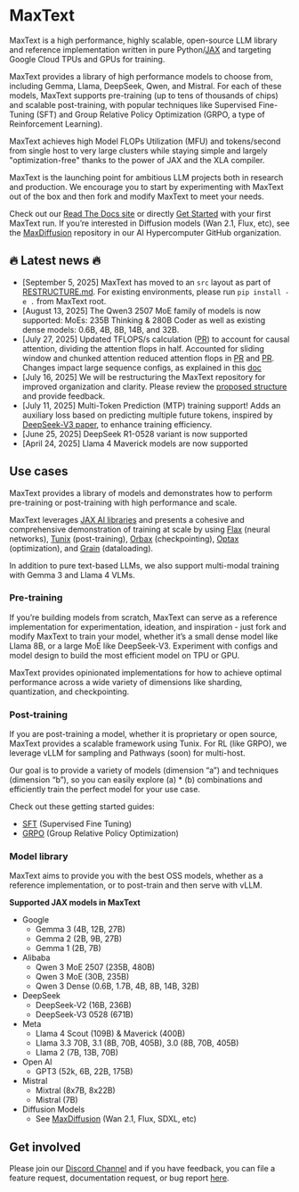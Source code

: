 <!--
 # Copyright 2023–2025 Google LLC
#
# Licensed under the Apache License, Version 2.0 (the "License");
# you may not use this file except in compliance with the License.
# You may obtain a copy of the License at
#
#    https://www.apache.org/licenses/LICENSE-2.0
#
# Unless required by applicable law or agreed to in writing, software
# distributed under the License is distributed on an "AS IS" BASIS,
# WITHOUT WARRANTIES OR CONDITIONS OF ANY KIND, either express or implied.
# See the License for the specific language governing permissions and
# limitations under the License.
 -->

# MaxText

MaxText is a high performance, highly scalable, open-source LLM library and reference implementation written in pure Python/[JAX](https://docs.jax.dev/en/latest/jax-101.html) and targeting Google Cloud TPUs and GPUs for training. 

MaxText provides a library of high performance models to choose from, including Gemma, Llama, DeepSeek, Qwen, and Mistral. For each of these models, MaxText supports pre-training (up to tens of thousands of chips) and scalable post-training, with popular techniques like Supervised Fine-Tuning (SFT) and Group Relative Policy Optimization (GRPO, a type of Reinforcement Learning). 

MaxText achieves high Model FLOPs Utilization (MFU) and tokens/second from single host to very large clusters while staying simple and largely "optimization-free" thanks to the power of JAX and the XLA compiler.

MaxText is the launching point for ambitious LLM projects both in research and production. We encourage you to start by experimenting with MaxText out of the box and then fork and modify MaxText to meet your needs.

Check out our [Read The Docs site](https://maxtext.readthedocs.io/en/latest/) or directly [Get Started](https://maxtext.readthedocs.io/en/latest/tutorials/first_run.html) with your first MaxText run. If you’re interested in Diffusion models (Wan 2.1, Flux, etc), see the [MaxDiffusion](https://github.com/AI-Hypercomputer/maxdiffusion) repository in our AI Hypercomputer GitHub organization. 

## 🔥 Latest news 🔥

* \[September 5, 2025\] MaxText has moved to an `src` layout as part of [RESTRUCTURE.md](RESTRUCTURE.md). For existing environments, please run `pip install -e .` from MaxText root.
* \[August 13, 2025\] The Qwen3 2507 MoE family of models is now supported: MoEs: 235B Thinking & 280B Coder as well as existing dense models: 0.6B, 4B, 8B, 14B, and 32B.  
* \[July 27, 2025\] Updated TFLOPS/s calculation ([PR](https://github.com/AI-Hypercomputer/maxtext/pull/1988)) to account for causal attention, dividing the attention flops in half. Accounted for sliding window and chunked attention reduced attention flops in [PR](https://github.com/AI-Hypercomputer/maxtext/pull/2009) and [PR](https://github.com/AI-Hypercomputer/maxtext/pull/2030). Changes impact large sequence configs, as explained in this [doc](https://github.com/AI-Hypercomputer/maxtext/blob/main/docs/guides/performance_metrics.md)  
* \[July 16, 2025\] We will be restructuring the MaxText repository for improved organization and clarity. Please review the [proposed structure](https://github.com/AI-Hypercomputer/maxtext/blob/main/RESTRUCTURE.md) and provide feedback.  
* \[July 11, 2025\] Multi-Token Prediction (MTP) training support\! Adds an auxiliary loss based on predicting multiple future tokens, inspired by [DeepSeek-V3 paper](https://arxiv.org/html/2412.19437v1), to enhance training efficiency.  
* \[June 25, 2025\] DeepSeek R1-0528 variant is now supported  
* \[April 24, 2025\] Llama 4 Maverick models are now supported

## Use cases

MaxText provides a library of models and demonstrates how to perform pre-training or post-training with high performance and scale. 

MaxText leverages [JAX AI libraries](https://docs.jaxstack.ai/en/latest/getting_started.html) and presents a cohesive and comprehensive demonstration of training at scale by using [Flax](https://flax.readthedocs.io/en/latest/) (neural networks), [Tunix](https://github.com/google/tunix) (post-training), [Orbax](https://orbax.readthedocs.io/en/latest/) (checkpointing), [Optax](https://optax.readthedocs.io/en/latest/) (optimization), and [Grain](https://google-grain.readthedocs.io/en/latest/) (dataloading).

In addition to pure text-based LLMs, we also support multi-modal training with Gemma 3 and Llama 4 VLMs.

### Pre-training

If you’re building models from scratch, MaxText can serve as a reference implementation for experimentation, ideation, and inspiration \- just fork and modify MaxText to train your model, whether it’s a small dense model like Llama 8B, or a large MoE like DeepSeek-V3. Experiment with configs and model design to build the most efficient model on TPU or GPU. 

MaxText provides opinionated implementations for how to achieve optimal performance across a wide variety of dimensions like sharding, quantization, and checkpointing. 

### Post-training

If you are post-training a model, whether it is proprietary or open source, MaxText provides a scalable framework using Tunix. For RL (like GRPO), we leverage vLLM for sampling and Pathways (soon) for multi-host. 

Our goal is to provide a variety of models (dimension “a”) and techniques (dimension “b”), so you can easily explore (a) \* (b) combinations and efficiently train the perfect model for your use case.

Check out these getting started guides:

* [SFT](https://github.com/AI-Hypercomputer/maxtext/blob/main/end_to_end/tpu/llama3.1/8b/run_sft.sh) (Supervised Fine Tuning)  
* [GRPO](https://maxtext.readthedocs.io/en/latest/tutorials/grpo.html) (Group Relative Policy Optimization)

### Model library

MaxText aims to provide you with the best OSS models, whether as a reference implementation, or to post-train and then serve with vLLM. 

**Supported JAX models in MaxText**

* Google  
  * Gemma 3 (4B, 12B, 27B)  
  * Gemma 2 (2B, 9B, 27B)  
  * Gemma 1 (2B, 7B)  
* Alibaba  
  * Qwen 3 MoE 2507 (235B, 480B)  
  * Qwen 3 MoE (30B, 235B)  
  * Qwen 3 Dense (0.6B, 1.7B, 4B, 8B, 14B, 32B)  
* DeepSeek  
  * DeepSeek-V2 (16B, 236B)  
  * DeepSeek-V3 0528 (671B)  
* Meta  
  * Llama 4 Scout (109B) & Maverick (400B)  
  * Llama 3.3 70B, 3.1 (8B, 70B, 405B), 3.0 (8B, 70B, 405B)  
  * Llama 2 (7B, 13B, 70B)  
* Open AI  
  * GPT3 (52k, 6B, 22B, 175B)  
* Mistral  
  * Mixtral (8x7B, 8x22B)  
  * Mistral (7B)  
* Diffusion Models  
  * See [MaxDiffusion](https://github.com/AI-Hypercomputer/maxdiffusion) (Wan 2.1, Flux, SDXL, etc)

## Get involved

Please join our [Discord Channel](https://discord.com/invite/2H9PhvTcDU) and if you have feedback, you can file a feature request, documentation request, or bug report [here](https://github.com/AI-Hypercomputer/maxtext/issues/new/choose).
